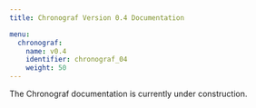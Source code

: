 ```yaml
---
title: Chronograf Version 0.4 Documentation

menu:
  chronograf:
    name: v0.4
    identifier: chronograf_04
    weight: 50
---
```


The Chronograf documentation is currently under construction.
